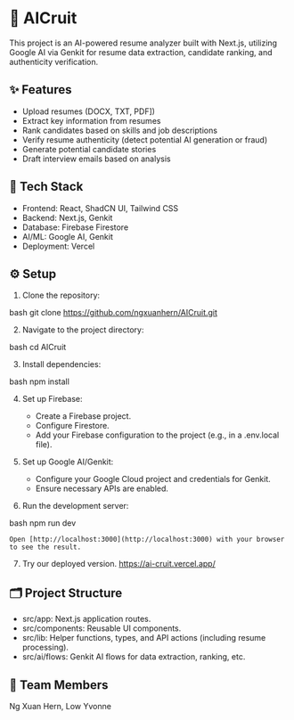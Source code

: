 # 🚀 AICruit

This project is an AI-powered resume analyzer built with Next.js, utilizing Google AI via Genkit for resume data extraction, candidate ranking, and authenticity verification.

## ✨ Features

- Upload resumes (DOCX, TXT, PDF])
- Extract key information from resumes
- Rank candidates based on skills and job descriptions
- Verify resume authenticity (detect potential AI generation or fraud)
- Generate potential candidate stories
- Draft interview emails based on analysis

## 🧰 Tech Stack

- Frontend: React, ShadCN UI, Tailwind CSS
- Backend: Next.js, Genkit
- Database: Firebase Firestore
- AI/ML: Google AI, Genkit
- Deployment: Vercel

## ⚙️ Setup

1.  Clone the repository:

    
bash
    git clone https://github.com/ngxuanhern/AICruit.git


2.  Navigate to the project directory:

    
bash
    cd AICruit


3.  Install dependencies:

    
bash
    npm install


4.  Set up Firebase:
    - Create a Firebase project.
    - Configure Firestore.
    - Add your Firebase configuration to the project (e.g., in a .env.local file).

5.  Set up Google AI/Genkit:
    - Configure your Google Cloud project and credentials for Genkit.
    - Ensure necessary APIs are enabled.

6.  Run the development server:

    
bash
    npm run dev


    Open [http://localhost:3000](http://localhost:3000) with your browser to see the result.
7. Try our deployed version.
   https://ai-cruit.vercel.app/
   
## 🗂️ Project Structure

- src/app: Next.js application routes.
- src/components: Reusable UI components.
- src/lib: Helper functions, types, and API actions (including resume processing).
- src/ai/flows: Genkit AI flows for data extraction, ranking, etc.
  
## 👥 Team Members
Ng Xuan Hern, Low Yvonne
